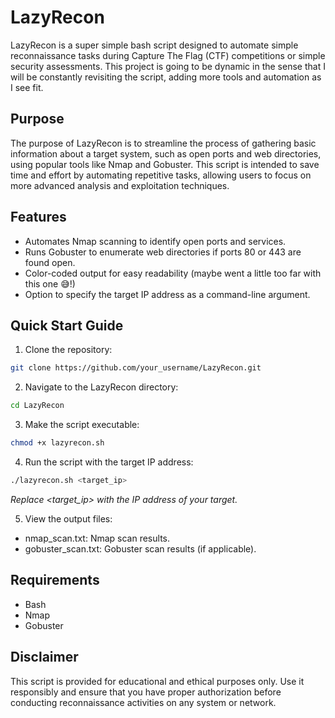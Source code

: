 # LazyRecon
LazyRecon is a super simple bash script designed to automate simple reconnaissance tasks during Capture The Flag (CTF) competitions or simple security assessments. This project is going to be dynamic in the sense that I will be constantly revisiting the script, adding more tools and automation as I see fit.

## Purpose
The purpose of LazyRecon is to streamline the process of gathering basic information about a target system, such as open ports and web directories, using popular tools like Nmap and Gobuster. This script is intended to save time and effort by automating repetitive tasks, allowing users to focus on more advanced analysis and exploitation techniques.

## Features
- Automates Nmap scanning to identify open ports and services.
- Runs Gobuster to enumerate web directories if ports 80 or 443 are found open.
- Color-coded output for easy readability (maybe went a little too far with this one 😅!)
- Option to specify the target IP address as a command-line argument.

## Quick Start Guide
1. Clone the repository:
```bash
git clone https://github.com/your_username/LazyRecon.git
```

2. Navigate to the LazyRecon directory:
```bash
cd LazyRecon
```

3. Make the script executable:
```bash
chmod +x lazyrecon.sh
```

4. Run the script with the target IP address:
```bash
./lazyrecon.sh <target_ip>
```
*Replace <target_ip> with the IP address of your target.*

5. View the output files:

- nmap_scan.txt: Nmap scan results.
- gobuster_scan.txt: Gobuster scan results (if applicable).
  
## Requirements
- Bash 
- Nmap
- Gobuster
  
## Disclaimer
This script is provided for educational and ethical purposes only. Use it responsibly and ensure that you have proper authorization before conducting reconnaissance activities on any system or network.
